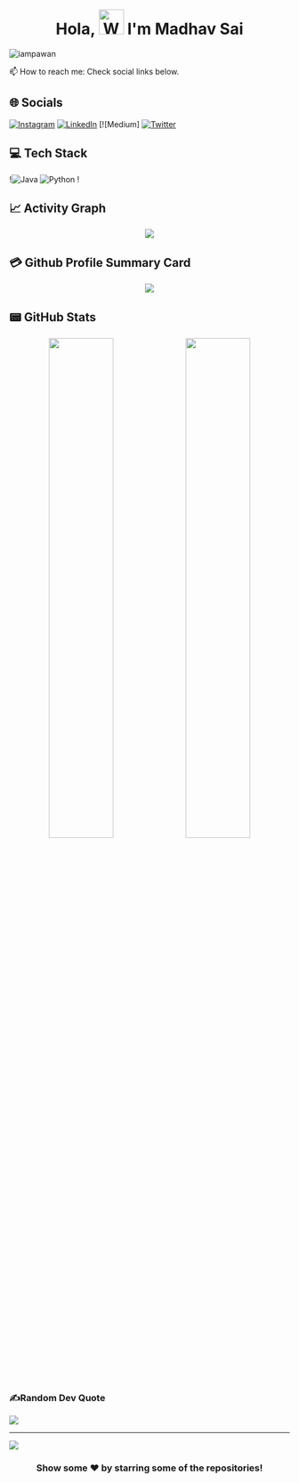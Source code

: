 <h1 align="center"> Hola, <img src="https://raw.githubusercontent.com/nixin72/nixin72/master/wave.gif" 
         alt="Waving hand animated gif"
         height="45"
         width="45" /> I'm Madhav Sai</h1>

<p align="left"> <img src="https://komarev.com/ghpvc/?username=Madhav-Sai&label=Views&color=blue&style=plastic&style=for-the-badge" alt="iampawan" /> </p>

 📫 How to reach me: Check social links below.


## 🌐 Socials
[![Instagram](https://img.shields.io/badge/Instagram-E4405F?style=for-the-badge&logo=instagram&logoColor=white)](https://www.instagram.com/madhavsai_/) [![LinkedIn](https://img.shields.io/badge/LinkedIn-0077B5?style=for-the-badge&logo=linkedin&logoColor=white)](https://www.linkedin.com/in/madhava-rao-runku-437662170/) [![Medium] [![Twitter](https://img.shields.io/twitter/follow/imthepk?logo=Twitter&style=for-the-badge)](https://twitter.com/madhavsai_cs)

## 💻 Tech Stack
!![Java](https://img.shields.io/badge/java-%23ED8B00.svg?style=for-the-badge&logo=java&logoColor=white) ![Python](https://img.shields.io/badge/python-3670A0?style=for-the-badge&logo=python&logoColor=ffdd54) !







## 📈 Activity Graph
<p align="center">
	<img src="https://activity-graph.herokuapp.com/graph?username=Madhav-Sai&theme=minimal"/>
</p>

## 💳 Github Profile Summary Card
<p align="center">
  <img src="https://github-profile-summary-cards.vercel.app/api/cards/profile-details?username=Madhav-Sai&theme=vue"/>
</p>

## 📟 GitHub Stats
<p align="center">
	<img width="48%" src="https://github-readme-stats.vercel.app/api?username=Madhav-Sai&show_icons=true&theme=vue" />
	<img width="48%" src="https://github-readme-streak-stats.herokuapp.com/?user=Madhav-Sai&theme=vue" />
</p>

### ✍️Random Dev Quote
![](https://quotes-github-readme.vercel.app/api?type=horizontal&theme=vue)

---
[![](https://visitcount.itsvg.in/api?id=Madhavsai&label=Profile%20Views&icon=7&pretty=false)](https://visitcount.itsvg.in)

 
  

<div align="center">

### Show some ❤️ by starring some of the repositories!

</div>

